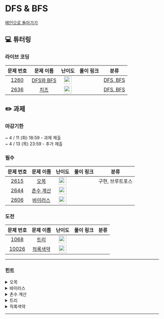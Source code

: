 # DFS & BFS
[메인으로 돌아가기](https://github.com/Altu-Bitu-8/Notice)
## 💻 튜터링
### 라이브 코딩
| 문제 번호 | 문제 이름 | 난이도 | 풀이 링크 | 분류 |
| :-: | :-: | :-: | :-: | :-: |
| [1260](https://www.acmicpc.net/problem/1260) | [DFS와 BFS](https://www.acmicpc.net/problem/1260) | <img height="25px" width="25px" src="https://static.solved.ac/tier_small/9.svg"/> |  | [DFS, BFS](https://www.acmicpc.net/problem/1260)| 
| [2636](https://www.acmicpc.net/problem/2636) | [치즈](https://www.acmicpc.net/problem/2636) | <img height="25px" width="25px" src="https://static.solved.ac/tier_small/12.svg"/> |  | [DFS, BFS](https://www.acmicpc.net/problem/2636)| 

## ✏️ 과제
### 마감기한
~ 4 / 11 (화) 18:59 - 과제 제출 </br>
~ 4 / 13 (목) 23:59 - 추가 제출 </br>
### 필수
| 문제 번호 | 문제 이름 | 난이도 | 풀이 링크 | 분류 |
| :-: | :-: | :-: | :-: | :-: |
| [2615](https://www.acmicpc.net/problem/2615) | [오목](https://www.acmicpc.net/problem/2615) | <img height="25px" width="25px" src="https://static.solved.ac/tier_small/10.svg"/> |  | 구현, 브루트포스 |
| [2644](https://www.acmicpc.net/problem/2644) | [촌수 계산](https://www.acmicpc.net/problem/2644) | <img height="25px" width="25px" src="https://static.solved.ac/tier_small/9.svg"/> |  |  |
| [2606](https://www.acmicpc.net/problem/2606) | [바이러스](https://www.acmicpc.net/problem/2606) | <img height="25px" width="25px" src="https://static.solved.ac/tier_small/8.svg"/> |  |  |
### 도전
| 문제 번호 | 문제 이름 | 난이도 | 풀이 링크 | 분류 |
| :-: | :-: | :-: | :-: | :-: |
| [1068](https://www.acmicpc.net/problem/1068) | [트리](https://www.acmicpc.net/problem/1068) | <img height="25px" width="25px" src="https://static.solved.ac/tier_small/11.svg"/> |  |  |
| [10026](https://www.acmicpc.net/problem/10026) | [적록색약](https://www.acmicpc.net/problem/10026) | <img height="25px" width="25px" src="https://static.solved.ac/tier_small/11.svg"/> |  |  |
---
### 힌트
<details><summary>오목</summary><div markdown="1">&nbsp;&nbsp;&nbsp;&nbsp;여섯 알이 연속적으로 놓이는 경우는 제외해야 해요. 검사를 시작할 기준점에서부터 어떤 방향으로 검사를 진행해야 할까요? 연속적으로 놓인 다섯 알 중 어느 위치의 알부터 검사가 시작되어야 할까요?</div></details>
<details><summary>바이러스</summary><div markdown="1">&nbsp;&nbsp;&nbsp;&nbsp;컴퓨터 연결 관계를 어떤 방식으로 나타내면 좋을지 생각해보세요. 1번 컴퓨터가 바이러스에 감염되는 경우를 구하는 조건이 무엇일까요?</div></details>
<details><summary>촌수 계산</summary><div markdown="1">&nbsp;&nbsp;&nbsp;&nbsp;각 사람의 부모는 최대 한 명만 주어진다. 라는 조건에 주의하여 문제를 풀어보세요!
</div></details>
<details><summary>트리</summary><div markdown="1">&nbsp;&nbsp;&nbsp;&nbsp;힌트 업로드 전입니다.</div></details>
<details><summary>적록색약</summary><div markdown="1">&nbsp;&nbsp;&nbsp;&nbsp;자신이 어떤 한 점 위에 있다고 생각하고, 위, 아래, 오른쪽, 왼쪽을 살펴보고 다음 칸으로 옮긴다는 것을 상상하며 풀어보세요!
</div></details>

---
